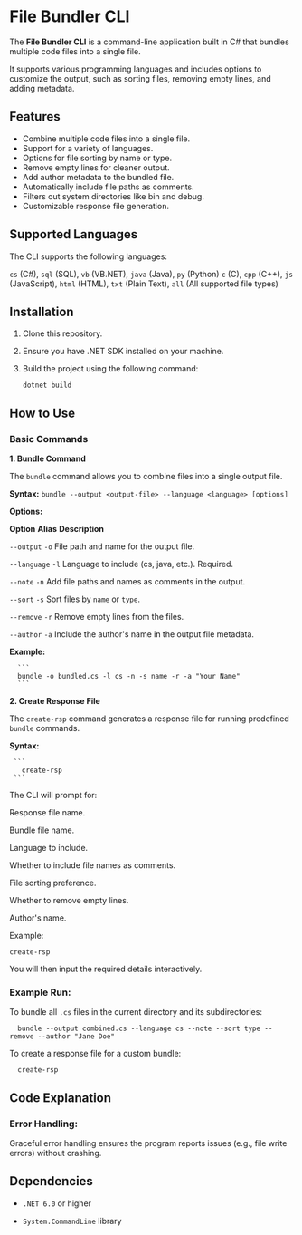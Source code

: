 # File Bundler CLI

The **File Bundler CLI** is a command-line application built in C# that bundles multiple code files into a single file.

It supports various programming languages and includes options to customize the output, such as sorting files, removing empty lines, and adding metadata.

## Features

- Combine multiple code files into a single file.
- Support for a variety of languages.
- Options for file sorting by name or type.
- Remove empty lines for cleaner output.
- Add author metadata to the bundled file.
- Automatically include file paths as comments.
- Filters out system directories like bin and debug.
- Customizable response file generation.

## Supported Languages

The CLI supports the following languages:

`cs` (C#), `sql` (SQL), `vb` (VB.NET), `java` (Java), `py` (Python) `c` (C),
`cpp` (C++), `js` (JavaScript), `html` (HTML), `txt` (Plain Text), `all` (All supported file types)

## Installation

1. Clone this repository.
2. Ensure you have .NET SDK installed on your machine.
3. Build the project using the following command:
   
   ```
   dotnet build
   ```
   
## How to Use

### Basic Commands

**1. Bundle Command**

   The `bundle` command allows you to combine files into a single output file.

   **Syntax:**
      ```
      bundle --output <output-file> --language <language> [options]
      ```

   **Options:**
   
   **Option**	      **Alias**	    **Description**
   
   `--output`	         `-o`	        File path and name for the output file.
   
   `--language`	      `-l`          Language to include (cs, java, etc.). Required.
   
   `--note`	           `-n`	        Add file paths and names as comments in the output.
   
   `--sort`	           `-s`	        Sort files by `name` or `type`.
   
   `--remove`          `-r`	        Remove empty lines from the files.
   
   `--author`	        `-a`	        Include the author's name in the output file metadata.

   **Example:**
   
      ```
      bundle -o bundled.cs -l cs -n -s name -r -a "Your Name"
      ```

**2. Create Response File**

   The `create-rsp` command generates a response file for running predefined `bundle` commands.

   **Syntax:**
   
     ```
       create-rsp
     ```

   The CLI will prompt for:

   Response file name.
   
   Bundle file name.
   
   Language to include.
   
   Whether to include file names as comments.
   
   File sorting preference.
   
   Whether to remove empty lines.
   
   Author's name.
   
   Example:

   ```
   create-rsp
   ```

   You will then input the required details interactively.

### Example Run:

To bundle all `.cs` files in the current directory and its subdirectories:

   ```
     bundle --output combined.cs --language cs --note --sort type --remove --author "Jane Doe"
   ```

To create a response file for a custom bundle:

   ```
     create-rsp
   ```

## Code Explanation
  
### Error Handling:

Graceful error handling ensures the program reports issues (e.g., file write errors) without crashing.


## Dependencies

- `.NET 6.0` or higher
  
- `System.CommandLine` library
